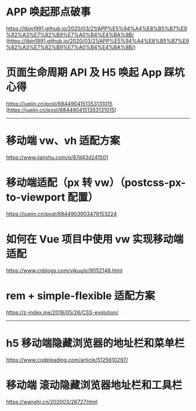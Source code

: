 # APP 唤起那点破事

https://libin1991.github.io/2020/03/21/APP%E5%94%A4%E8%B5%B7%E9%82%A3%E7%82%B9%E7%A0%B4%E4%BA%8B/
(https://libin1991.github.io/2020/03/21/APP%E5%94%A4%E8%B5%B7%E9%82%A3%E7%82%B9%E7%A0%B4%E4%BA%8B/)

# 页面生命周期 API 及 H5 唤起 App 踩坑心得

https://juejin.cn/post/6844904151353131015
(https://juejin.cn/post/6844904151353131015)

---

# 移动端 vw、vh 适配方案

https://www.jianshu.com/p/87d43d241501

# 移动端适配（px 转 vw）（postcss-px-to-viewport 配置）

https://juejin.cn/post/6844903903478153224

# 如何在 Vue 项目中使用 vw 实现移动端适配

https://www.cnblogs.com/yikuu/p/9052148.html

# rem + simple-flexible 适配方案

https://z-index.me/2018/05/26/CSS-evolution/

---

# h5 移动端隐藏浏览器的地址栏和菜单栏

https://www.codeleading.com/article/5125610297/

# 移动端 滚动隐藏浏览器地址栏和工具栏

https://wanghi.cn/202003/26727.html
